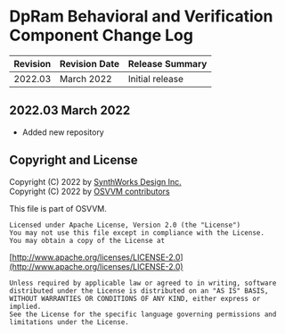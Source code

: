 # DpRam Behavioral and Verification Component Change Log

| Revision  | Revision Date  |  Release Summary | 
------------|----------------|----------- 
| 2022.03   | March    2022  | Initial release

## 2022.03 March 2022
- Added new repository

 
## Copyright and License
Copyright (C) 2022 by [SynthWorks Design Inc.](http://www.synthworks.com/)   
Copyright (C) 2022 by [OSVVM contributors](CONTRIBUTOR.md)   

This file is part of OSVVM.

    Licensed under Apache License, Version 2.0 (the "License")
    You may not use this file except in compliance with the License.
    You may obtain a copy of the License at

  [http://www.apache.org/licenses/LICENSE-2.0](http://www.apache.org/licenses/LICENSE-2.0)

    Unless required by applicable law or agreed to in writing, software
    distributed under the License is distributed on an "AS IS" BASIS,
    WITHOUT WARRANTIES OR CONDITIONS OF ANY KIND, either express or implied.
    See the License for the specific language governing permissions and
    limitations under the License.
